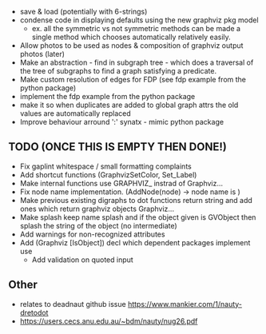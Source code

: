  - save & load (potentially with 6-strings)
 - condense code in displaying defaults using the new graphviz pkg model
    - ex. all the symmetric vs not symmetric methods can be made a single method which chooses automatically relatively easily.
 - Allow photos to be used as nodes & composition of graphviz output photos (later)
 - Make an abstraction - find in subgraph tree - which does a traversal of the tree of subgraphs to find a graph satisfying a predicate.
 - Make custom resolution of edges for FDP (see fdp example from the python package)
 - implement the fdp example from the python package
 - make it so when duplicates are added to global graph attrs the old values are automatically replaced
 - Improve behaviour arround ':' synatx - mimic python package

## TODO (ONCE THIS IS EMPTY THEN DONE!)
 - Fix gaplint whitespace / small formatting complaints
 - Add shortcut functions (GraphvizSetColor, Set_Label)
 - Make internal functions use GRAPHVIZ_ instrad of Graphviz...
 - Fix node name implementation. (AddNode(node) -> node name is <node c>)
 - Make previous existing digraphs to dot functions return string and add ones which return graphviz objects Graphviz...
 - Make splash keep name splash and if the object given is GVObject then splash the string of the object (no intermediate)
 - Add warnings for non-recognized attributes
 - Add (Graphviz [IsObject]) decl which dependent packages implement use 
    - Add validation on quoted input

## Other
 - relates to deadnaut github issue https://www.mankier.com/1/nauty-dretodot
 - https://users.cecs.anu.edu.au/~bdm/nauty/nug26.pdf
